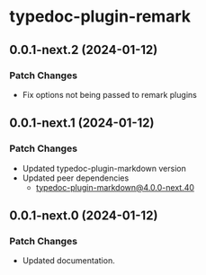# typedoc-plugin-remark

## 0.0.1-next.2 (2024-01-12)

### Patch Changes

- Fix options not being passed to remark plugins

## 0.0.1-next.1 (2024-01-12)

### Patch Changes

- Updated typedoc-plugin-markdown version
- Updated peer dependencies
  - typedoc-plugin-markdown@4.0.0-next.40

## 0.0.1-next.0 (2024-01-12)

### Patch Changes

- Updated documentation.
